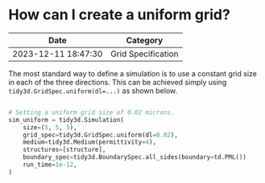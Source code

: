 # How can I create a uniform grid?

| Date       | Category    |
|------------|-------------|
| 2023-12-11 18:47:30 | Grid Specification |


The most standard way to define a simulation is to use a constant grid size in each of the three directions. This can be achieved simply using `tidy3d.GridSpec.uniform(dl=...)` as shown below.



```python

# Setting a uniform grid size of 0.02 microns.
sim_uniform = tidy3d.Simulation(
    size=(5, 5, 5),
    grid_spec=tidy3d.GridSpec.uniform(dl=0.02),
    medium=tidy3d.Medium(permittivity=4),
    structures=[structure],
    boundary_spec=tidy3d.BoundarySpec.all_sides(boundary=td.PML())
    run_time=1e-12,
)

```

